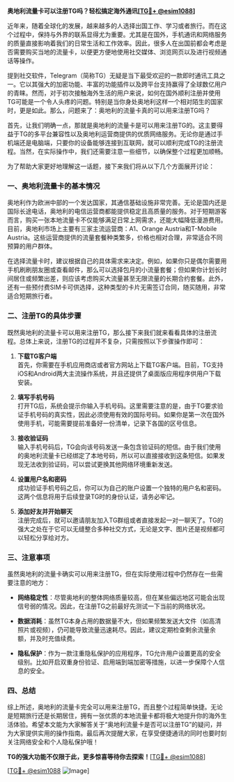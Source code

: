 **奥地利流量卡可以注册TG吗？轻松搞定海外通讯[[TG💪+ @esim1088](https://t.me/s/esim1088)]**

近年来，随着全球化的发展，越来越多的人选择出国工作、学习或者旅行。而在这个过程中，保持与外界的联系显得尤为重要。尤其是在国外，手机通讯和网络服务的质量直接影响着我们的日常生活和工作效率。因此，很多人在出国前都会考虑是否需要购买当地的流量卡，以便更方便地使用社交媒体、浏览网页以及进行视频通话等操作。

提到社交软件，Telegram（简称TG）无疑是当下最受欢迎的一款即时通讯工具之一。它以其强大的加密功能、丰富的功能插件以及跨平台支持赢得了全球数亿用户的青睐。然而，对于初次接触海外生活的用户来说，如何在国外顺利注册并使用TG可能是一个令人头疼的问题。特别是当你身处奥地利这样一个相对陌生的国家时，更是如此。那么，问题来了：奥地利的流量卡真的可以用来注册TG吗？

首先，让我们明确一点，那就是奥地利的流量卡是可以用来注册TG的。这主要得益于TG的多平台兼容性以及奥地利运营商提供的优质网络服务。无论你是通过手机端还是电脑端，只要你的设备能够连接到互联网，就可以顺利完成TG的注册流程。当然，在实际操作中，我们还需要注意一些细节，以确保整个过程更加顺畅。

为了帮助大家更好地理解这一话题，接下来我们将从以下几个方面展开讨论：

### 一、奥地利流量卡的基本情况

奥地利作为欧洲中部的一个发达国家，其通信基础设施非常完善。无论是国内还是国际长途电话，奥地利的电信运营商都能提供稳定且高质量的服务。对于短期游客而言，购买一张本地流量卡不仅能够满足日常上网需求，还能大幅降低漫游费用。目前，奥地利市场上主要有三家主流运营商：A1、Orange Austria和T-Mobile Austria。这些运营商提供的流量套餐种类繁多，价格也相对合理，非常适合不同预算的用户群体。

在选择流量卡时，建议根据自己的具体需求来决定。例如，如果你只是偶尔需要用手机刷刷朋友圈或查看邮件，那么可以选择包月的小流量套餐；但如果你计划长时间居住或频繁出差，则应该考虑购买大流量甚至无限流量的长期合约套餐。此外，还有一些预付费SIM卡可供选择，这种类型的卡片无需签订合同，随买随用，非常适合短期旅行者。

### 二、注册TG的具体步骤

既然奥地利的流量卡可以用来注册TG，那么接下来我们就来看看具体的注册流程。总体上来说，注册TG的过程并不复杂，只需按照以下步骤操作即可：

1. **下载TG客户端**  
   首先，你需要在手机应用商店或者官方网站上下载TG客户端。目前，TG支持iOS和Android两大主流操作系统，并且还提供了桌面版应用程序供用户下载安装。

2. **填写手机号码**  
   打开TG后，系统会提示你输入手机号码。这里需要注意的是，由于TG要求验证手机号码的真实性，因此必须使用有效的国际号码。如果你是第一次在国外使用手机，可能需要提前准备好一份清单，记录下各国的区号信息。

3. **接收验证码**  
   输入手机号码后，TG会向该号码发送一条包含验证码的短信。由于我们使用的奥地利流量卡已经绑定了本地号码，所以可以直接接收到这条短信。如果发现无法收到验证码，可以尝试更换其他网络环境重新发送。

4. **设置用户名和密码**  
   成功验证手机号码之后，你可以为自己的账户设置一个独特的用户名和密码。这两个信息将用于后续登录TG时的身份认证，请务必牢记。

5. **添加好友并开始聊天**  
   注册完成后，就可以邀请朋友加入TG群组或者直接发起一对一聊天了。TG的强大之处在于它可以无缝整合多种社交方式，无论是文字、图片还是视频都可以轻松分享给对方。

### 三、注意事项

虽然奥地利的流量卡确实可以用来注册TG，但在实际使用过程中仍然存在一些需要注意的地方：

- **网络稳定性**：尽管奥地利的整体网络质量较高，但在某些偏远地区可能会出现信号弱的情况。因此，在注册TG之前最好先测试一下当前的网络状况。
  
- **数据消耗**：虽然TG本身占用的数据量不大，但如果频繁发送大文件（如高清照片或视频），仍可能导致流量迅速耗尽。因此，建议定期检查剩余流量余额，并及时充值续费。

- **隐私保护**：作为一款注重隐私保护的应用程序，TG允许用户设置更高的安全级别。比如开启双重身份验证、启用端到端加密等措施，以进一步保障个人信息的安全。

### 四、总结

综上所述，奥地利的流量卡完全可以用来注册TG，而且整个过程简单快捷。无论是短期旅行还是长期居住，拥有一张优质的本地流量卡都将极大地提升你的海外生活体验。希望本文能为大家解答关于“奥地利流量卡是否可以注册TG”的疑问，并为大家提供实用的操作指南。最后再次提醒大家，在享受便捷通讯的同时也要时刻关注网络安全和个人隐私保护哦！

**TG的强大功能不仅限于此，更多惊喜等待你去探索！**[[TG💪+ @esim1088](https://t.me/s/esim1088)]

[[TG💪+ @esim1088](https://t.me/s/esim1088) ![Image](https://i.postimg.cc/4NQfJmqS/Snipaste-2025-05-13-00-14-12.png)]